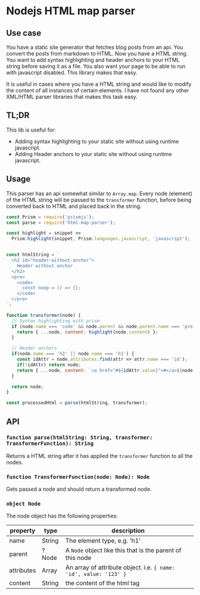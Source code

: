 # Nodejs HTML map parser

## Use case
You have a static site generator that fetches blog posts from an api. You convert the posts from markdown to HTML. Now you have a HTML string. You want to add syntax highlighting and header anchors to your HTML string before saving it as a file. You also want your page to be able to run with javascript disabled. This library makes that easy.

It is useful in cases where you have a HTML string and would like to modify the content of all instances of certain elements. I have not found any other XML/HTML parser libraries that makes this task easy.

## TL;DR
This lib is useful for:
* Adding syntax highlighting to your static site without using runtime javascript.
* Adding Header anchors to your static site without using runtime javascript.

## Usage

This parser has an api somewhat similar to `Array.map`. Every node (element) of the HTML string will be passed to the `transformer` function, before being converted back to HTML and placed back in the string.

```javascript
const Prism = require('prismjs');
const parse = require('html-map-parser');

const highlight = snippet =>
  Prism.highlight(snippet, Prism.languages.javascript, 'javascript');


const htmlString = `
  <h2 id="header-without-anchor">
    Header without anchor
  </h2>
  <pre>
    <code>
      const noop = () => {};
    </code>
  </pre>
`;

function transformer(node) {
  // Syntax highlighting with prism
  if (node.name === 'code' && node.parent && node.parent.name === 'pre') {
    return { ...node, content: highlight(node.content) };
  }

  // Header anchors
  if(node.name === 'h2' || node.name === 'h1') {
    const idAttr = node.attributes.find(attr => attr.name === 'id');
    if(!idAttr) return node;
    return { ...node, content: `<a href="#${idAttr.value}">#</a>${node.content}`}
  }

  return node;
}

const processedHtml = parse(htmlString, transformer);
```

## API

### `function parse(htmlString: String, transformer: TransformerFunction): String`
Returns a HTML string after it has applied the `transformer` function to all the nodes.

### `function TransformerFunction(node: Node): Node`
Gets passed a node and should return a transformed node.

### `object Node`
The node object has the following properties:

| property   | type        | description                                                       |
|------------|-------------|-------------------------------------------------------------------|
| name       | String      | The element type, e.g. 'h1'                                       |
| parent     | ?Node        | A `Node` object like this that is the parent of this node        |
| attributes | Array       | An array of attribute object. i.e. `{ name: 'id', value: '123' }` |
| content    | String      | the content of the html tag                                       |
